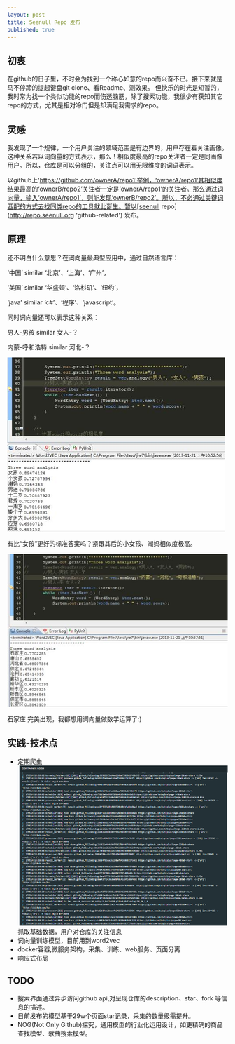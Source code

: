 ```yaml
---
layout: post
title: Seenull Repo 发布
published: true
---
```


## 初衷
在github的日子里，不时会为找到一个称心如意的repo而兴奋不已。接下来就是马不停蹄的提起键盘git clone、看Readme、测效果。
但快乐的时光是短暂的，我时常为找一个类似功能的repo而伤透脑筋，除了搜索功能，我很少有获知其它repo的方式，尤其是相对冷门但是却满足我需求的repo。

## 灵感
我发现了一个规律，一个用户关注的领域范围是有边界的，用户存在着关注画像。这种关系若以词向量的方式表示，那么！相似度最高的repo关注者一定是同画像用户。所以，仓库是可以分组的，关注点可以用无限维度的词语表示。

以github上'https://github.com/ownerA/repo1'举例，‘ownerA/repo1’其相似度结果最高的‘ownerB/repo2’关注者一定是‘ownerA/repo1’的关注者。那么通过词向量，输入‘ownerA/repo1’，则能发现‘ownerB/repo2’。所以，不必通过关键词匹配的方式去找同类repo的工具就此诞生。暂以[seenull repo](http://repo.seenull.org 'github-related') 发布。

## 原理

还不明白什么意思？在词向量最典型应用中，通过自然语言库：

‘中国’ similar ‘北京’、‘上海’、‘广州’，

‘美国’ similar ‘华盛顿’、‘洛杉矶’、‘纽约’，

‘java’ similar ‘c#’、‘程序’、‘javascript’。

同时词向量还可以表示这种关系：

男人-男孩 similar 女人-？

内蒙-呼和浩特 similar 河北-？

![](/images/posts/2017-05-14-seenull-repo-release-1.jpg)

有比“女孩”更好的标准答案吗？紧跟其后的小女孩、潮妈相似度极高。

![](/images/posts/2017-05-14-seenull-repo-release-2.jpg)

石家庄 完美出现，我都想用词向量做数学运算了:)

## 实践-技术点

 - 定期爬虫
![](/images/posts/2017-05-14-seenull-repo-release-3.png)
抓取基础数据，用户对仓库的关注信息
 - 词向量训练模型，目前用到word2vec
 - docker容器,微服务架构，采集、训练、web服务、页面分离
 - 响应式布局

## TODO
 - 搜索界面通过异步访问github api,对呈现仓库的description、star、fork 等信息的描述。
 - 目前发布的模型基于29w个页面star记录，采集的数量级需提升。
 - NOG(Not Only Github)探究，通用模型的行业化运用设计，如更精确的商品查找模型、歌曲搜索模型。
